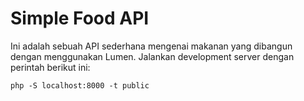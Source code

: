 # Simple Food API

Ini adalah sebuah API sederhana mengenai makanan yang dibangun dengan menggunakan Lumen. Jalankan development server dengan perintah berikut ini:

```
php -S localhost:8000 -t public
```